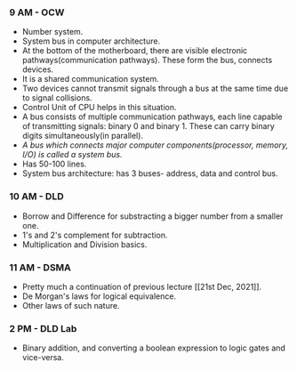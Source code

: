 ### 9 AM - OCW
- Number system.
- System bus in computer architecture.
- At the bottom of the motherboard, there are visible electronic pathways(communication pathways). These form the bus, connects devices.
- It is a shared communication system.
- Two devices cannot transmit signals through a bus at the same time due to signal collisions.
- Control Unit of CPU helps in this situation.
- A bus consists of multiple communication pathways, each line capable of transmitting signals: binary 0 and binary 1. These can carry binary digits simultaneously(in parallel).
- *A bus which connects major computer components(processor, memory, I/O) is called a system bus.*
- Has 50-100 lines.
- System bus architecture: has 3 buses- address,  data and control bus.

### 10 AM - DLD
- Borrow and Difference for substracting a bigger number from a smaller one.
- 1's and 2's complement for subtraction.
- Multiplication and Division basics.

### 11 AM - DSMA
- Pretty much a continuation of previous lecture [[21st Dec, 2021]].
- De Morgan's laws for logical equivalence.
- Other laws of such nature.

### 2 PM - DLD Lab
- Binary addition, and converting a boolean expression to logic gates and vice-versa.

